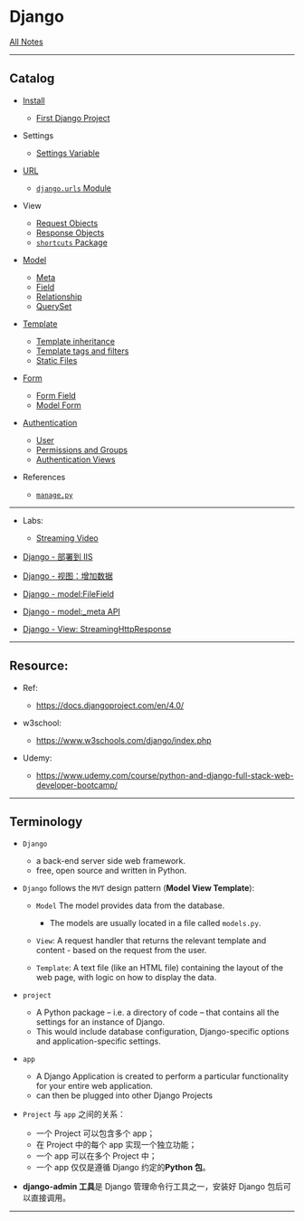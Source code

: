 # Django

[All Notes](../../index.md)

---

## Catalog

- [Install](./install/install.md)

  - [First Django Project](./install/first_project.md)

- Settings

  - [Settings Variable](./settings/settings_var.md)

- [URL](./url/url.md)

  - [`django.urls` Module](./url/django.urls.md)

- View

  - [Request Objects](./view/request.md)
  - [Response Objects](./view/response.md)
  - [`shortcuts` Package](./view/shortcuts.md)

- [Model](./model/model.md)

  - [Meta](./model/meta.md)
  - [Field](./model/field.md)
  - [Relationship](./model/relationship.md)
  - [QuerySet](./model/queryset.md)

- [Template](./template/template.md)

  - [Template inheritance](./template/inheritance.md)
  - [Template tags and filters](./template/tag_filter.md)
  - [Static Files](./template/static_files.md)

- [Form](./form/form.md)
  - [Form Field](./form/form_field.md)
  - [Model Form](./form/modelform.md)

- [Authentication](./auth/auth.md)
  - [User](./auth/user.md)
  - [Permissions and Groups](./auth/perm.md)
  - [Authentication Views](./auth/auth_view.md)
- References

  - [`manage.py`](./ref/manage.md)


---

- Labs:
  - [Streaming Video](./labs/streaming.md)

- [Django - 部署到 IIS](./app/django_iis.md)
- [Django - 视图：增加数据](./app/django_view_add.md)
- [Django - model:FileField](./app/django_model_filefield.md)
- [Django - model:\_meta API](./app/django_model_meta.md)
- [Django - View: StreamingHttpResponse](./app/django_view_streaminghttpresponse.md)

---

## Resource:

- Ref:

  - https://docs.djangoproject.com/en/4.0/

- w3school:

  - https://www.w3schools.com/django/index.php

- Udemy:
  - https://www.udemy.com/course/python-and-django-full-stack-web-developer-bootcamp/

---

## Terminology

- `Django`

  - a back-end server side web framework.
  - free, open source and written in Python.

- `Django` follows the `MVT` design pattern (**Model View Template**):

  - `Model` The model provides data from the database.

    - The models are usually located in a file called `models.py`.

  - `View`: A request handler that returns the relevant template and content - based on the request from the user.
  - `Template`: A text file (like an HTML file) containing the layout of the web page, with logic on how to display the data.

- `project`

  - A Python package – i.e. a directory of code – that contains all the settings for an instance of Django.
  - This would include database configuration, Django-specific options and application-specific settings.

- `app`

  - A Django Application is created to perform a particular functionality for your entire web application.
  - can then be plugged into other Django Projects

- `Project` 与 `app` 之间的关系：

  - 一个 Project 可以包含多个 app；
  - 在 Project 中的每个 app 实现一个独立功能；
  - 一个 app 可以在多个 Project 中；
  - 一个 app 仅仅是遵循 Django 约定的**Python 包**。

- **django-admin 工具**是 Django 管理命令行工具之一，安装好 Django 包后可以直接调用。

---
